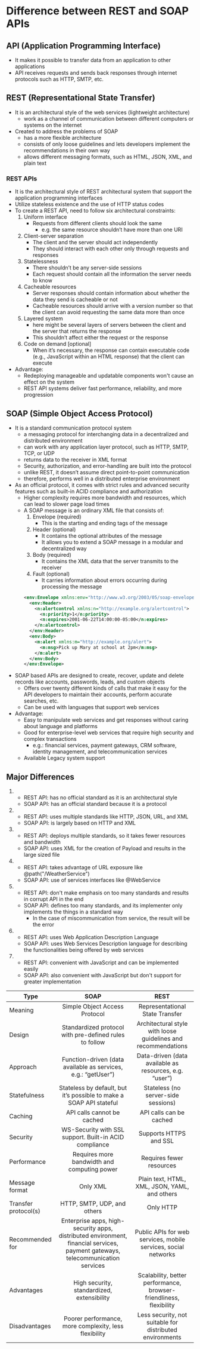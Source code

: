 # Difference between REST and SOAP APIs
## API (Application Programming Interface)
* It makes it possible to transfer data from an application to other applications
* API receives requests and sends back responses through internet protocols such as HTTP, SMTP, etc.

## REST (Representational State Transfer)
* It is an architectural style of the web services (lightweight architecture)
  * work as a channel of communication between different computers or systems on the internet
* Created to address the problems of SOAP
  * has a more flexible architecture
  * consists of only loose guidelines and lets developers implement the recommendations in their own way
  * allows different messaging formats, such as HTML, JSON, XML, and plain text
### REST APIs
* It is the architectural style of REST architectural system that support the application programming interfaces
* Utilize stateless existence and the use of HTTP status codes
* To create a REST API, need to follow six architectural constraints:
    1. Uniform interface
        * Requests from different clients should look the same
           * e.g. the same resource shouldn’t have more than one URI
    2. Client-server separation
        * The client and the server should act independently
        * They should interact with each other only through requests and responses
    3. Statelessness
        * There shouldn’t be any server-side sessions
        * Each request should contain all the information the server needs to know
    4. Cacheable resources
        * Server responses should contain information about whether the data they send is cacheable or not
        * Cacheable resources should arrive with a version number so that the client can avoid requesting the same data more than once
    5. Layered system
        * here might be several layers of servers between the client and the server that returns the response
        * This shouldn’t affect either the request or the response
    6. Code on demand [optional]
        * When it’s necessary, the response can contain executable code (e.g., JavaScript within an HTML response) that the client can execute
* Advantage:
  * Redeploying manageable and updatable components won't cause an effect on the system
  * REST API systems deliver fast performance, reliability, and more progression

## SOAP (Simple Object Access Protocol)
* It is a standard communication protocol system
  * a messaging protocol for interchanging data in a decentralized and distributed environment
  * can work with any application layer protocol, such as HTTP, SMTP, TCP, or UDP
  * returns data to the receiver in XML format
  * Security, authorization, and error-handling are built into the protocol
  * unlike REST, it doesn’t assume direct point-to-point communication
  * therefore, performs well in a distributed enterprise environment
* As an official protocol, it comes with strict rules and advanced security features such as built-in ACID compliance and authorization
  * Higher complexity requires more bandwidth and resources, which can lead to slower page load times
  * A SOAP message is an ordinary XML file that consists of:
      1. Envelope (required)
          * This is the starting and ending tags of the message
      2. Header (optional)
          * It contains the optional attributes of the message
          * It allows you to extend a SOAP message in a modular and decentralized way
      3. Body (required)
          * It contains the XML data that the server transmits to the receiver
      4. Fault (optional)
          * It carries information about errors occurring during processing the message
      ```xml
      <env:Envelope xmlns:env="http://www.w3.org/2003/05/soap-envelope">
        <env:Header>
          <n:alertcontrol xmlns:n="http://example.org/alertcontrol">
            <n:priority>1</n:priority>
            <n:expires>2001-06-22T14:00:00-05:00</n:expires>
          </n:alertcontrol>
        </env:Header>
        <env:Body>
          <m:alert xmlns:m="http://example.org/alert">
            <m:msg>Pick up Mary at school at 2pm</m:msg>
          </m:alert>
        </env:Body>
      </env:Envelope>
      ```
* SOAP based APIs are designed to create, recover, update and delete records like accounts, passwords, leads, and custom objects
  * Offers over twenty different kinds of calls that make it easy for the API developers to maintain their accounts, perform accurate searches, etc.
  * Can be used with languages that support web services
* Advantage:
  * Easy to manipulate web services and get responses without caring about language and platforms
  * Good for enterprise-level web services that require high security and complex transactions
      * e.g.: financial services, payment gateways, CRM software, identity management, and telecommunication services
  * Available Legacy system support
  
  
## Major Differences
1. 
    * REST API: has no official standard as it is an architectural style
    * SOAP API: has an official standard because it is a protocol
2.
    * REST API: uses multiple standards like HTTP, JSON, URL, and XML
    * SOAP API: is largely based on HTTP and XML
3.
    * REST API: deploys multiple standards, so it takes fewer resources and bandwidth
    * SOAP API: uses XML for the creation of Payload and results in the large sized file
4.
    * REST API: takes advantage of URL exposure like @path("/WeatherService")
    * SOAP API: use of services interfaces like @WebService
5.
    * REST API: don't make emphasis on too many standards and results in corrupt API in the end
    * SOAP API: defines too many standards, and its implementer only implements the things in a standard way 
        * In the case of miscommunication from service, the result will be the error
6.
    * REST API: uses Web Application Description Language
    * SOAP API: uses Web Services Description language for describing the functionalities being offered by web services
7.
    * REST API: convenient with JavaScript and can be implemented easily
    * SOAP API: also convenient with JavaScript but don't support for greater implementation
    
|Type|SOAP |	REST|
|----|:---:|:------:|
|Meaning|Simple Object Access Protocol|Representational State Transfer|
|Design|Standardized protocol with pre-defined rules to follow|Architectural style with loose guidelines and recommendations|
|Approach|Function-driven (data available as services, e.g.: “getUser”)|Data-driven (data available as resources, e.g. “user”)|
|Statefulness|Stateless by default, but it’s possible to make a SOAP API stateful|Stateless (no server-side sessions)|
|Caching|API calls cannot be cached|API calls can be cached|
|Security|WS-Security with SSL support. Built-in ACID compliance|Supports HTTPS and SSL|
|Performance|Requires more bandwidth and computing power|Requires fewer resources|
|Message format|Only XML|Plain text, HTML, XML, JSON, YAML, and others|
|Transfer protocol(s)|HTTP, SMTP, UDP, and others|Only HTTP|
|Recommended for|Enterprise apps, high-security apps, distributed environment, financial services, payment gateways, telecommunication services|Public APIs for web services, mobile services, social networks|
|Advantages|High security, standardized, extensibility|Scalability, better performance, browser-friendliness, flexibility|
|Disadvantages|	Poorer performance, more complexity, less flexibility|Less security, not suitable for distributed environments|
